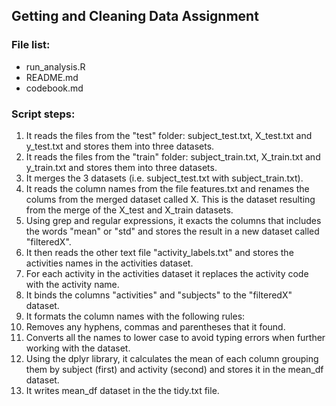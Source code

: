 ## Getting and Cleaning Data Assignment
### File list:
* run_analysis.R
* README.md
* codebook.md

### Script steps:
1. It reads the files from the "test" folder: subject_test.txt, X_test.txt and y_test.txt and stores them into three datasets.
2. It reads the files from the "train" folder: subject_train.txt, X_train.txt and y_train.txt and stores them into three datasets.
3. It merges the 3 datasets (i.e. subject_test.txt with subject_train.txt).
4. It reads the column names from the file features.txt and renames the colums from the merged dataset called X. This is the dataset resulting from the merge of the X_test and X_train datasets.
5. Using grep and regular expressions, it exacts the columns that includes the words "mean" or "std" and stores the result in a new dataset called "filteredX".
6. It then reads the other text file "activity_labels.txt" and stores the activities names in the activities dataset.
7. For each activity in the activities dataset it replaces the activity code with the activity name.
8. It binds the columns "activities" and "subjects" to the "filteredX" dataset.
9. It formats the column names with the following rules: 
  1. Removes any hyphens, commas and parentheses that it found.
  2. Converts all the names to lower case to avoid typing errors when further working with the dataset.
10. Using the dplyr library, it calculates the mean of each column grouping them by subject (first) and activity (second) and stores it in the mean_df dataset.
11. It writes mean_df dataset in the the tidy.txt file.
